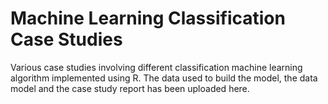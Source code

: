 # Machine Learning Classification Case Studies

Various case studies involving different classification machine learning algorithm implemented using R. 
The data used to build the model, the data model and the case study report has been uploaded here.

